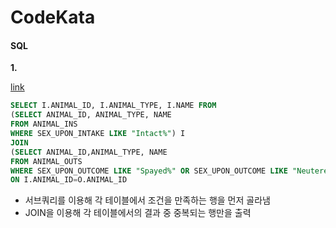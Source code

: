 # CodeKata

#### SQL

<b>1. </b>

[link](https://school.programmers.co.kr/learn/courses/30/lessons/59045)
```SQL
SELECT I.ANIMAL_ID, I.ANIMAL_TYPE, I.NAME FROM 
(SELECT ANIMAL_ID, ANIMAL_TYPE, NAME 
FROM ANIMAL_INS
WHERE SEX_UPON_INTAKE LIKE "Intact%") I
JOIN
(SELECT ANIMAL_ID,ANIMAL_TYPE, NAME
FROM ANIMAL_OUTS
WHERE SEX_UPON_OUTCOME LIKE "Spayed%" OR SEX_UPON_OUTCOME LIKE "Neutered%") O
ON I.ANIMAL_ID=O.ANIMAL_ID
```
- 서브쿼리를 이용해 각 테이블에서 조건을 만족하는 행을 먼저 골라냄
- JOIN을 이용해 각 테이블에서의 결과 중 중복되는 행만을 출력
